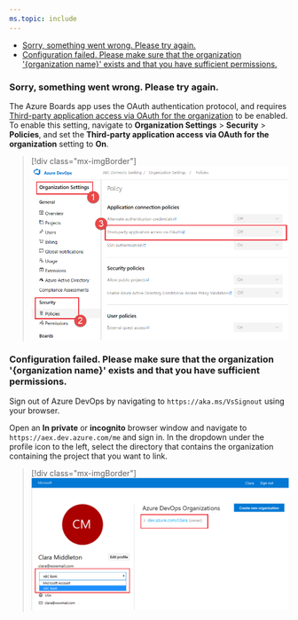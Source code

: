 ```yaml
---
ms.topic: include
---
```


* [Sorry, something went wrong. Please try again.](#sorry-something-went-wrong-please-try-again)
* [Configuration failed. Please make sure that the organization '{organization name}' exists and that you have sufficient 
permissions.](#configuration-failed-please-make-sure-that-the-organization-organization-name-exists-and-that-you-have-sufficient-permissions)

### Sorry, something went wrong. Please try again.

The Azure Boards app uses the OAuth authentication protocol, and requires [Third-party application access via OAuth for the 
organization](/azure/devops/organizations/accounts/change-application-access-policies#change-application-access-policies) to be enabled. 
To enable this setting, navigate to **Organization Settings** > **Security** > **Policies**, and set the **Third-party application access
 via OAuth for the organization** setting to **On**.

> [!div class="mx-imgBorder"]
> ![Enable the Third-party application access via OAuth for the organization setting](../media/troubleshooting/third-party-app-consent.png)

### Configuration failed. Please make sure that the organization '{organization name}' exists and that you have sufficient permissions.

Sign out of Azure DevOps by navigating to `https://aka.ms/VsSignout` using your browser.

Open an **In private** or **incognito** browser window and navigate to `https://aex.dev.azure.com/me` and sign in. In the dropdown under the profile 
icon to the left, select the directory that contains the organization containing the project that you want to link.

> [!div class="mx-imgBorder"]
> ![Select the directory that contains the organization that contains the project](../media/troubleshooting/profile-page.png)

